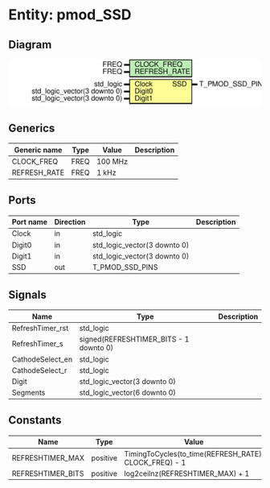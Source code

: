 # Entity: pmod_SSD
## Diagram
![Diagram](pmod_SSD.svg "Diagram")
## Generics
| Generic name | Type | Value   | Description |
| ------------ | ---- | ------- | ----------- |
| CLOCK_FREQ   | FREQ | 100 MHz |             |
| REFRESH_RATE | FREQ | 1 kHz   |             |
## Ports
| Port name | Direction | Type                         | Description |
| --------- | --------- | ---------------------------- | ----------- |
| Clock     | in        | std_logic                    |             |
| Digit0    | in        | std_logic_vector(3 downto 0) |             |
| Digit1    | in        | std_logic_vector(3 downto 0) |             |
| SSD       | out       | T_PMOD_SSD_PINS              |             |
## Signals
| Name             | Type                                   | Description |
| ---------------- | -------------------------------------- | ----------- |
| RefreshTimer_rst | std_logic                              |             |
| RefreshTimer_s   | signed(REFRESHTIMER_BITS - 1 downto 0) |             |
| CathodeSelect_en | std_logic                              |             |
| CathodeSelect_r  | std_logic                              |             |
| Digit            | std_logic_vector(3 downto 0)           |             |
| Segments         | std_logic_vector(6 downto 0)           |             |
## Constants
| Name              | Type     | Value                                                  | Description |
| ----------------- | -------- | ------------------------------------------------------ | ----------- |
| REFRESHTIMER_MAX  | positive |  TimingToCycles(to_time(REFRESH_RATE), CLOCK_FREQ) - 1 |             |
| REFRESHTIMER_BITS | positive |  log2ceilnz(REFRESHTIMER_MAX) + 1                      |             |

